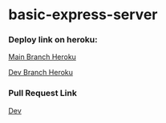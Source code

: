 # basic-express-server

### Deploy link on heroku:

[Main Branch Heroku](https://basic-express-server-haneen.herokuapp.com/)

[Dev Branch Heroku](https://basic-express-server-haneen.herokuapp.com/)


### Pull Request Link

[Dev](https://github.com/HaneenKh88/basic-express-server/pull/2)
